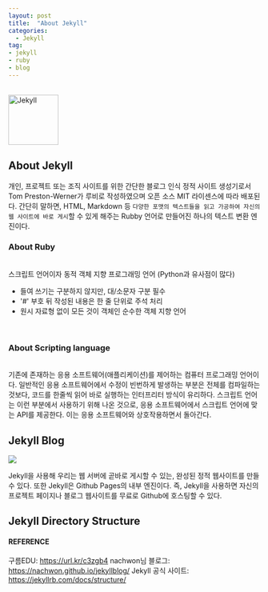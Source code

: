```yaml
---
layout: post
title:  "About Jekyll"
categories:
  - Jekyll
tag:
- jekyll 
- ruby
- blog
---
```


<br><img src="{{ site.url }}/images/jekyll-icon.png" alt="Jekyll" height="100"><br>

## About Jekyll

개인, 프로젝트 또는 조직 사이트를 위한 간단한 블로그 인식 정적 사이트 생성기로서 Tom Preston-Werner가 루비로 작성하였으며 오픈 소스 MIT 라이센스에 따라 배포된다. 간단히 말하면, HTML, Markdown 등 `다양한 포맷의 텍스트들을 읽고 가공하여 자신의 웹 사이트에 바로 게시`할 수 있게 해주는 Rubby 언어로 만들어진 하나의 텍스트 변환 엔진이다.
<br>


### About Ruby
<br>
스크립트 언어이자 동적 객체 지향 프로그래밍 언어 (Python과 유사점이 많다)

* 들여 쓰기는 구분하지 않지만, 대/소문자 구분 필수
* '#' 부호 뒤 작성된 내용은 한 줄 단위로 주석 처리
* 원시 자료형 없이 모든 것이 객체인 순수한 객체 지향 언어
<br>


### About Scripting language
<br>
기존에 존재하는 응용 소프트웨어(애플리케이션)를 제어하는 컴퓨터 프로그래밍 언어이다. 일반적인 응용 소프트웨어에서 수정이 빈번하게 발생하는 부분은 전체를 컴파일하는 것보다, 코드를 한줄씩 읽어 바로 실행하는 인터프리터 방식이 유리하다. 스크립트 언어는 이런 부분에서 사용하기 위해 나온 것으로, 응용 소프트웨어에서 스크립트 언어에 맞는 API를 제공한다. 이는 응용 소프트웨어와 상호작용하면서 돌아간다.
<br>


## Jekyll Blog

<img src="{{ site.url }}/images/Git-Jekyll.png">
<br>

Jekyll을 사용해 우리는 웹 서버에 곧바로 게시할 수 있는, 완성된 정적 웹사이트를 만들 수 있다. 또한 Jekyll은 Github Pages의 내부 엔진이다. 즉, Jekyll을 사용하면 자신의 프로젝트 페이지나 블로그 웹사이트를 무료로 Github에 호스팅할 수 있다.
<br>


## Jekyll Directory Structure



#### REFERENCE
구름EDU: https://url.kr/c3zgb4
nachwon님 블로그: https://nachwon.github.io/jekyllblog/
Jekyll 공식 사이트: https://jekyllrb.com/docs/structure/
